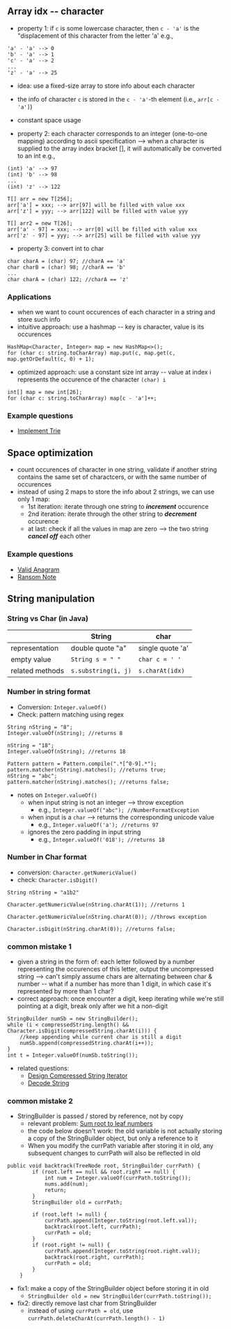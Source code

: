 ## Array idx -- character

- property 1: if ```c``` is some lowercase character, then ```c - 'a'``` is the "displacement of this character from the letter 'a'
e.g., 
```
'a' - 'a' --> 0
'b' - 'a' --> 1
'c' - 'a' --> 2
...
'z' - 'a' --> 25
```

- idea: use a fixed-size array to store info about each character
- the info of character ```c``` is stored in the ```c - 'a'```-th element (i.e., ```arr[c - 'a']```)
- constant space usage

- property 2: each character corresponds to an integer (one-to-one mapping) according to ascii specification
--> when a character is supplied to the array index bracket [], it will automatically be converted to an int
e.g., 
```
(int) 'a' --> 97
(int) 'b' --> 98
...
(int) 'z' --> 122

T[] arr = new T[256];
arr['a'] = xxx; --> arr[97] will be filled with value xxx
arr['z'] = yyy; --> arr[122] will be filled with value yyy

T[] arr2 = new T[26];
arr['a' - 97] = xxx; --> arr[0] will be filled with value xxx
arr['z' - 97] = yyy; --> arr[25] will be filled with value yyy
```

- property 3: convert int to char 
```
char charA = (char) 97; //charA == 'a'
char charB = (char) 98; //charA == 'b'
...
char charA = (char) 122; //charA == 'z'
```

### Applications
- when we want to count occurences of each character in a string and store such info
- intuitive approach: use a hashmap -- key is character, value is its occurences
```
HashMap<Character, Integer> map = new HashMap<>();
for (char c: string.toCharArray) map.put(c, map.get(c, map.getOrDefault(c, 0) + 1);
```
- optimized approach: use a constant size int array -- value at index i represents the occurence of the character ```(char) i```
```
int[] map = new int[26];
for (char c: string.toCharArray) map[c - 'a']++;
```

### Example questions
- [Implement Trie](https://leetcode.com/problems/implement-trie-prefix-tree/)

## Space optimization
- count occurences of character in one string, validate if another string contains the same set of charactcers, or with the same number of occurences
- instead of using 2 maps to store the info about 2 strings, we can use only 1 map:
  - 1st iteration: iterate through one string to ***increment*** occurence
  - 2nd iteration: iterate through the other string to ***decrement*** occurence
  - at last: check if all the values in map are zero --> the two string ***cancel off*** each other

### Example questions
- [Valid Anagram](https://leetcode.com/problems/valid-anagram/)
- [Ransom Note](https://leetcode.com/problems/ransom-note/?envType=study-plan&id=data-structure-i)


## String manipulation 

### String vs Char (in Java)
|                    | String      | char |
| ----------- | ----------- | ----------- |
|     representation          |       double quote "a"    | single quote 'a'       |
|     empty value         |        ```String s = " "```    | ```char c = ' '```    |
|     related methods        |      ```s.substring(i, j)```  | ```s.charAt(idx)```  |


### Number in string format
- Conversion: ```Integer.valueOf()```
- Check: pattern matching using regex

```
String nString = "8";
Integer.valueOf(nString); //returns 8

nString = "18";
Integer.valueOf(nString); //returns 18

Pattern pattern = Pattern.compile(".*[^0-9].*");
pattern.matcher(nString).matches(); //returns true;
nString = "abc";
pattern.matcher(nString).matches(); //returns false;

```
- notes on ```Integer.valueOf()```
  - when input string is not an integer --> throw exception
    - e.g., ```Integer.valueOf("abc"); //NumberFormatException```
  - when input is a ```char``` --> returns the corresponding unicode value
    - e.g., ```Integer.valueOf('a'); //returns 97``` 
  - ignores the zero padding in input string 
    - e.g., ```Integer.valueOf('018'); //returns 18```


### Number in Char format
- conversion: ```Character.getNumericValue()``` 
- check: ```Character.isDigit()```

```
String nString = "a1b2"

Character.getNumericValue(nString.charAt(1)); //returns 1

Character.getNumericValue(nString.charAt(0)); //throws exception

Character.isDigit(nString.charAt(0)); //returns false;
```

### common mistake 1
- given a string in the form of: each letter followed by a number representing the occurences of this letter, output the uncompressed string
--> can't simply assume chars are alternating between char & number -- what if a number has more than 1 digit, in which case it's represented by more than 1 char?
- correct approach: once encounter a digit, keep iterating while we're still pointing at a digit, break only after we hit a non-digit
```
StringBuilder numSb = new StringBuilder();
while (i < compressedString.length() && Character.isDigit(compressedString.charAt(i))) {
    //keep appending while current char is still a digit
    numSb.append(compressedString.charAt(i++));
}
int t = Integer.valueOf(numSb.toString());
```
- related questions:
  - [Design Compressed String Iterator](https://leetcode.com/problems/design-compressed-string-iterator/)
  - [Decode String](https://leetcode.com/problems/decode-string/)

### common mistake 2
- StringBuilder is passed / stored by reference, not by copy
  - relevant problem: [Sum root to leaf numbers](https://leetcode.com/problems/sum-root-to-leaf-numbers/submissions/)
  - the code below doesn't work: the old variable is not actually storing a copy of the StringBuilder object, but only a reference to it
  - When you modify the currPath variable after storing it in old, any subsequent changes to currPath will also be reflected in old
```
public void backtrack(TreeNode root, StringBuilder currPath) {
        if (root.left == null && root.right == null) {
            int num = Integer.valueOf(currPath.toString());
            nums.add(num);
            return;
        }
        StringBuilder old = currPath;
        
        if (root.left != null) {
            currPath.append(Integer.toString(root.left.val));
            backtrack(root.left, currPath);
            currPath = old;
        }
        if (root.right != null) {
            currPath.append(Integer.toString(root.right.val));
            backtrack(root.right, currPath);
            currPath = old;
        }
    }
```
- fix1: make a copy of the StringBuilder object before storing it in old
  - ```StringBuilder old = new StringBuilder(currPath.toString());```
- fix2: directly remove last char from StringBuilder
  - instead of using ```currPath = old```, use ```currPath.deleteCharAt(currPath.length() - 1)```
